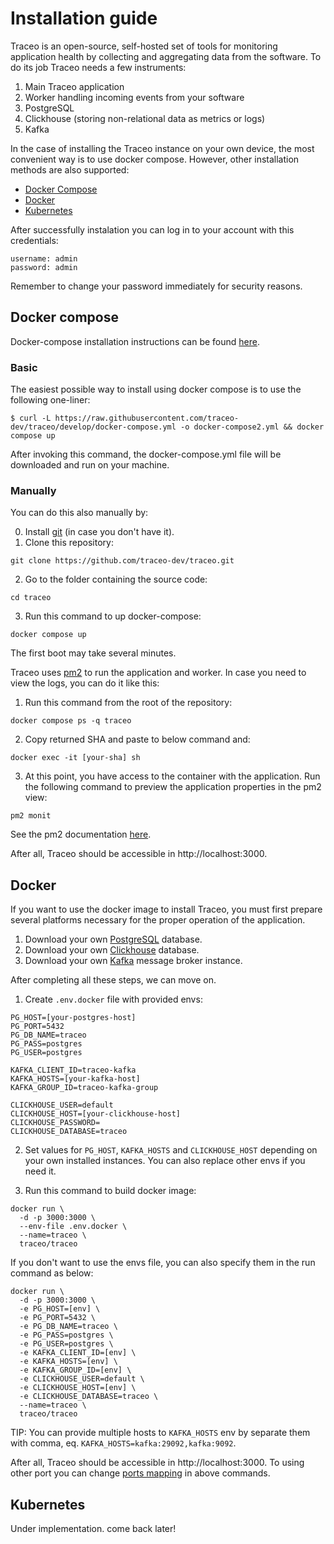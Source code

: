 # Installation guide


Traceo is an open-source, self-hosted set of tools for monitoring application health by collecting and aggregating data from the software. To do its job Traceo needs a few instruments:

1. Main Traceo application
2. Worker handling incoming events from your software
3. PostgreSQL
4. Clickhouse (storing non-relational data as metrics or logs)
5. Kafka

In the case of installing the Traceo instance on your own device, the most convenient way is to use docker compose. However, other installation methods are also supported:

- [Docker Compose](#docker-compose)
- [Docker](#docker)
- [Kubernetes](#kubernetes)

After successfully instalation you can log in to your account with this credentials:
```
username: admin
password: admin
```
Remember to change your password immediately for security reasons.

## Docker compose
Docker-compose installation instructions can be found [here](https://docs.docker.com/compose/install/).

### Basic
The easiest possible way to install using docker compose is to use the following one-liner:
```
$ curl -L https://raw.githubusercontent.com/traceo-dev/traceo/develop/docker-compose.yml -o docker-compose2.yml && docker compose up
```
After invoking this command, the docker-compose.yml file will be downloaded and run on your machine.

### Manually
You can do this also manually by:

0. Install [git](https://git-scm.com/book/en/v2/Getting-Started-Installing-Git) (in case you don't have it).
1. Clone this repository:
```
git clone https://github.com/traceo-dev/traceo.git
```
2. Go to the folder containing the source code:
```
cd traceo
```
3. Run this command to up docker-compose:
```
docker compose up
```

The first boot may take several minutes. 




Traceo uses [pm2](https://pm2.keymetrics.io/) to run the application and worker. In case you need to view the logs, you can do it like this:

1. Run this command from the root of the repository:
```
docker compose ps -q traceo
```
2. Copy returned SHA and paste to below command and:
```
docker exec -it [your-sha] sh
```
3. At this point, you have access to the container with the application. Run the following command to preview the application properties in the pm2 view:
```
pm2 monit
```

See the pm2 documentation [here](https://pm2.keymetrics.io/docs/usage/docker-pm2-nodejs/).

After all, Traceo should be accessible in http://localhost:3000.

<!-- This docker-compose.yml default is using latest image from docker registry. If you want to use different version of Traceo Instance you can define tag like below:
```
TAG=1.0.0 docker compose up
``` 

List of available docker images can be found in [docker registry](https://hub.docker.com/repository/docker/traceo/traceo/tags?page=1&ordering=last_updated).-->


## Docker

If you want to use the docker image to install Traceo, you must first prepare several platforms necessary for the proper operation of the application.

1. Download your own [PostgreSQL](https://www.postgresql.org/download/) database.
2. Download your own [Clickhouse](https://clickhouse.com/docs/en/install) database.
3. Download your own [Kafka](https://kafka.apache.org/quickstart) message broker instance.

After completing all these steps, we can move on.

1. Create `.env.docker` file with provided envs:
```
PG_HOST=[your-postgres-host]
PG_PORT=5432
PG_DB_NAME=traceo
PG_PASS=postgres
PG_USER=postgres

KAFKA_CLIENT_ID=traceo-kafka
KAFKA_HOSTS=[your-kafka-host]
KAFKA_GROUP_ID=traceo-kafka-group

CLICKHOUSE_USER=default
CLICKHOUSE_HOST=[your-clickhouse-host]
CLICKHOUSE_PASSWORD=
CLICKHOUSE_DATABASE=traceo
```
2. Set values for `PG_HOST`, `KAFKA_HOSTS` and `CLICKHOUSE_HOST` depending on your own installed instances. You can also replace other envs if you need it.

3. Run this command to build docker image:
```
docker run \
  -d -p 3000:3000 \
  --env-file .env.docker \
  --name=traceo \
  traceo/traceo
```

If you don't want to use the envs file, you can also specify them in the run command as below:
```
docker run \
  -d -p 3000:3000 \
  -e PG_HOST=[env] \
  -e PG_PORT=5432 \
  -e PG_DB_NAME=traceo \
  -e PG_PASS=postgres \
  -e PG_USER=postgres \
  -e KAFKA_CLIENT_ID=[env] \
  -e KAFKA_HOSTS=[env] \
  -e KAFKA_GROUP_ID=[env] \
  -e CLICKHOUSE_USER=default \
  -e CLICKHOUSE_HOST=[env] \
  -e CLICKHOUSE_DATABASE=traceo \
  --name=traceo \
  traceo/traceo
```

TIP: You can provide multiple hosts to `KAFKA_HOSTS` env by separate them with comma, eq. `KAFKA_HOSTS=kafka:29092,kafka:9092`.

After all, Traceo should be accessible in http://localhost:3000. To using other port you can change [ports mapping](https://docs.docker.com/config/containers/container-networking/) in above commands.

## Kubernetes

Under implementation. come back later!
